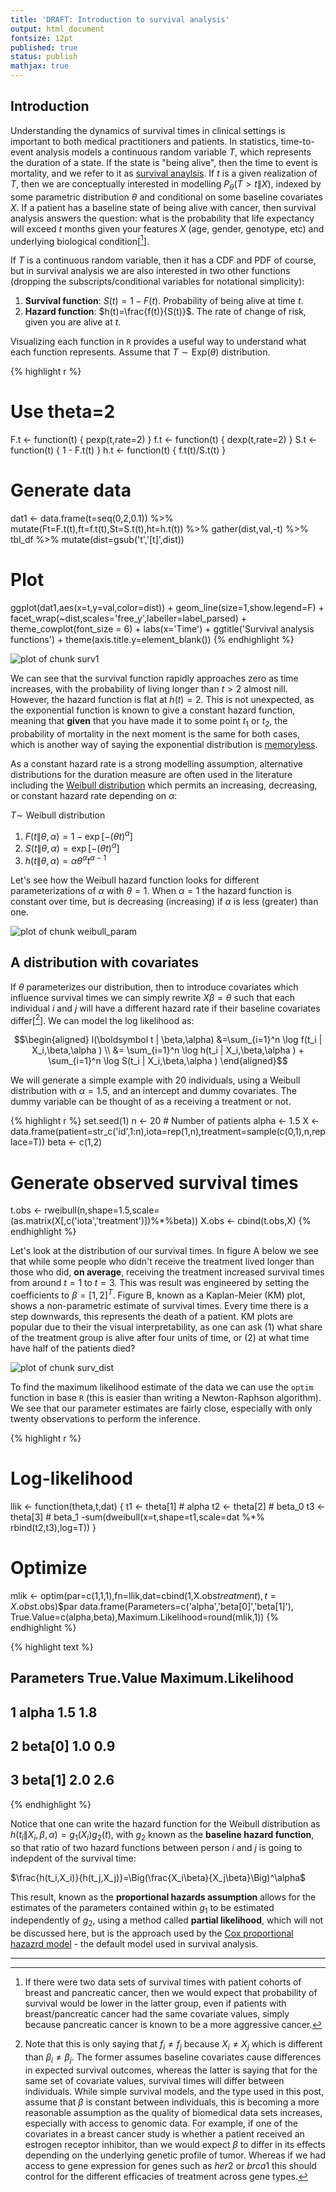 ```yaml
---
title: 'DRAFT: Introduction to survival analysis'
output: html_document
fontsize: 12pt
published: true
status: publish
mathjax: true
---
```

 

 
## Introduction
 
Understanding the dynamics of survival times in clinical settings is important to both medical practitioners and patients. In statistics, time-to-event analysis models a continuous random variable $T$, which represents the duration of a state. If the state is "being alive", then the time to event is mortality, and we refer to it as [survival anaylsis](https://en.wikipedia.org/wiki/Survival_analysis). If $t$ is a given realization of $T$, then we are conceptually interested in modelling $P_\theta(T>t\|X)$, indexed by some parametric distribution $\theta$ and conditional on some baseline covariates $X$. If a patient has a baseline state of being alive with cancer, then survival analysis answers the question: what is the probability that life expectancy will exceed $t$ months given your features $X$ (age, gender, genotype, etc) and underlying biological condition[[^1]].
 
If $T$ is a continuous random variable, then it has a CDF and PDF of course, but in survival analysis we are also interested in two other functions (dropping the subscripts/conditional variables for notational simplicity):
 
1. **Survival function**: $S(t)=1-F(t)$. Probability of being alive at time $t$. 
2. **Hazard function**: $h(t)=\frac{f(t)}{S(t)}$. The rate of change of risk, given you are alive at $t$.
 
Visualizing each function in `R` provides a useful way to understand what each function represents. Assume that $T \sim \text{Exp}(\theta)$ distribution.
 

{% highlight r %}
# Use theta=2
F.t <- function(t) { pexp(t,rate=2) }
f.t <- function(t) { dexp(t,rate=2) }
S.t <- function(t) { 1 - F.t(t) }
h.t <- function(t) { f.t(t)/S.t(t) }
# Generate data
dat1 <- data.frame(t=seq(0,2,0.1)) %>%
          mutate(Ft=F.t(t),ft=f.t(t),St=S.t(t),ht=h.t(t)) %>%
          gather(dist,val,-t) %>% tbl_df %>% mutate(dist=gsub('t','[t]',dist))
# Plot
ggplot(dat1,aes(x=t,y=val,color=dist)) + geom_line(size=1,show.legend=F) +
  facet_wrap(~dist,scales='free_y',labeller=label_parsed) + theme_cowplot(font_size = 6) +
  labs(x='Time') + ggtitle('Survival analysis functions') + theme(axis.title.y=element_blank())
{% endhighlight %}

![plot of chunk surv1](/figures/surv1-1.png)
 
We can see that the survival function rapidly approaches zero as time increases, with the probability of living longer than $t>2$ almost nill. However, the hazard function is flat at $h(t)=2$. This is not unexpected, as the exponential function is known to give a constant hazard function, meaning that **given** that you have made it to some point $t_1$ or $t_2$, the probability of mortality in the next moment is the same for both cases, which is another way of saying the exponential distribution is [memoryless](https://en.wikipedia.org/wiki/Memorylessness).
 
As a constant hazard rate is a strong modelling assumption, alternative distributions for the duration measure are often used in the literature including the [Weibull distribution](https://en.wikipedia.org/wiki/Weibull_distribution) which permits an increasing, decreasing, or constant hazard rate depending on $\alpha$:
 
$T \sim$ Weibull distribution
 
1. $F(t\|\theta,\alpha)=1-\exp[-(\theta t)^\alpha]$
2. $S(t\|\theta,\alpha)=\exp[-(\theta t)^\alpha]$
3. $h(t\|\theta,\alpha)=\alpha\theta^\alpha t^{\alpha-1}$
 
Let's see how the Weibull hazard function looks for different parameterizations of $\alpha$ with $\theta=1$. When $\alpha=1$ the hazard function is constant over time, but is decreasing (increasing) if $\alpha$ is less (greater) than one.
 
![plot of chunk weibull_param](/figures/weibull_param-1.png)
 
## A distribution with covariates
 
If $\theta$ parameterizes our distribution, then to introduce covariates which influence survival times we can simply rewrite $X\beta=\theta$ such that each individual $i$ and $j$ will have a different hazard rate if their baseline covariates differ[[^2]]. We can model the log likelihood as:
 
$$\begin{aligned}
l(\boldsymbol t | \beta,\alpha) &=\sum_{i=1}^n \log f(t_i | X_i,\beta,\alpha ) \\
&= \sum_{i=1}^n \log h(t_i | X_i,\beta,\alpha ) + \sum_{i=1}^n \log S(t_i | X_i,\beta,\alpha )
\end{aligned}$$
 
We will generate a simple example with 20 individuals, using a Weibull distribution with $\alpha=1.5$, and an intercept and dummy covariates. The dummy variable can be thought of as a receiving a treatment or not.
 

{% highlight r %}
set.seed(1)
n <- 20 # Number of patients
alpha <- 1.5
X <- data.frame(patient=str_c('id',1:n),iota=rep(1,n),treatment=sample(c(0,1),n,replace=T))
beta <- c(1,2)
# Generate observed survival times
t.obs <- rweibull(n,shape=1.5,scale=(as.matrix(X[,c('iota','treatment')])%*%beta))
X.obs <- cbind(t.obs,X)
{% endhighlight %}
 
Let's look at the distribution of our survival times. In figure A below we see that while some people who didn't receive the treatment lived longer than those who did, **on average**, receiving the treatment increased survival times from around $t=1$ to $t=3$. This was result was engineered by setting the coefficients to $\beta=[1,2]^T$. Figure B, known as a Kaplan-Meier (KM) plot, shows a non-parametric estimate of survival times. Every time there is a step downwards, this represents the death of a patient. KM plots are popular due to their the visual interpretability, as one can ask (1) what share of the treatment group is alive after four units of time, or (2) at what time have half of the patients died?
 
![plot of chunk surv_dist](/figures/surv_dist-1.png)
 
To find the maximum likelihood estimate of the data we can use the `optim` function in base `R` (this is easier than writing a Newton-Raphson algorithm). We see that our parameter estimates are fairly close, especially with only twenty observations to perform the inference.
 

{% highlight r %}
# Log-likelihood
llik <- function(theta,t,dat) {
  t1 <- theta[1] # alpha
  t2 <- theta[2] # beta_0
  t3 <- theta[3] # beta_1
  -sum(dweibull(x=t,shape=t1,scale=dat %*% rbind(t2,t3),log=T))
}
# Optimize
mlik <- optim(par=c(1,1,1),fn=llik,dat=cbind(1,X.obs$treatment),t=X.obs$t.obs)$par
data.frame(Parameters=c('alpha','beta[0]','beta[1]'),
           True.Value=c(alpha,beta),Maximum.Likelihood=round(mlik,1))
{% endhighlight %}



{% highlight text %}
##   Parameters True.Value Maximum.Likelihood
## 1      alpha        1.5                1.8
## 2    beta[0]        1.0                0.9
## 3    beta[1]        2.0                2.6
{% endhighlight %}
 
Notice that one can write the hazard function for the Weibull distribution as $h(t_i\|X_i,\beta,\alpha)=g_1(X_i)g_2(t)$, with $g_2$ known as the **baseline hazard function**, so that ratio of two hazard functions between person $i$ and $j$ is going to indepdent of the survival time:
 
$\frac{h(t_i,X_i)}{h(t_j,X_j)}=\Big(\frac{X_i\beta}{X_j\beta}\Big)^\alpha$
 
This result, known as the **proportional hazards assumption** allows for the estimates of the parameters contained within $g_1$ to be estimated independently of $g_2$, using a method called **partial likelihood**, which will not be discussed here, but is the approach used by the [Cox proportional hazazrd model](https://en.wikipedia.org/wiki/Proportional_hazards_model) - the default model used in survival analysis.
 
<!-- ## Cencoring -->
 
 
* * *
 
[^1]: If there were two data sets of survival times with patient cohorts of breast and pancreatic cancer, then we would expect that probability of survival would be lower in the latter group, even if patients with breast/pancreatic cancer had the same covariate values, simply because pancreatic cancer is known to be a more aggressive cancer.
 
[^2]: Note that this is only saying that $f_i\neq f_j$ because $X_i\neq X_j$ which is different than $\beta_i \neq \beta_j$. The former assumes baseline covariates cause differences in expected survival outcomes, whereas the latter is saying that for the same set of covariate values, survival times will differ between individuals. While simple survival models, and the type used in this post, assume that $\beta$ is constant between individuals, this is becoming a more reasonable assumption as the quality of biomedical data sets increases, especially with access to genomic data. For example, if one of the covariates in a breast cancer study is whether a patient received an estrogen receptor inhibitor, than we would expect $\beta$ to differ in its effects depending on the underlying genetic profile of tumor. Whereas if we had access to gene expression for genes such as $her2$ or $brca1$ this should control for the different efficacies of treatment across gene types.
